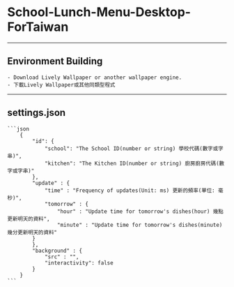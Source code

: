 # School-Lunch-Menu-Desktop-ForTaiwan

---

## Environment Building

    - Download Lively Wallpaper or another wallpaper engine.
    - 下載Lively Wallpaper或其他同類型程式

---

## settings.json

    ```json
        {
            "id": {
                "school": "The School ID(number or string) 學校代碼(數字或字串)",
                "kitchen": "The Kitchen ID(number or string) 廚房廚房代碼(數字或字串)"
            },
            "update" : {
                "time" : "Frequency of updates(Unit: ms) 更新的頻率(單位: 毫秒)",
                "tomorrow" : {
                    "hour" : "Update time for tomorrow's dishes(hour) 幾點更新明天的資料",
                    "minute" : "Update time for tomorrow's dishes(minute) 幾分更新明天的資料"
            }
            },
            "background" : {
                "src" : "",
                "interactivity": false
            }
        }
    ```
